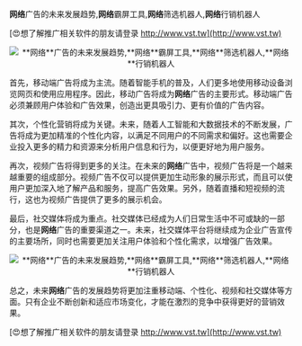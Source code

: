**网络**广告的未来发展趋势,**网络**霸屏工具,**网络**筛选机器人,**网络**行销机器人

[😍想了解推广相关软件的朋友请登录 http://www.vst.tw](http://www.vst.tw)

 <center><img src="https://vst.tw/MP4/tuiguang/png/5.png" alt="**网络**广告的未来发展趋势,**网络**霸屏工具,**网络**筛选机器人,**网络**行销机器人"></center>

首先，移动端广告将成为主流。随着智能手机的普及，人们更多地使用移动设备浏览网页和使用应用程序。因此，移动广告将成为**网络**广告的主要形式。移动端广告必须兼顾用户体验和广告效果，创造出更具吸引力、更有价值的广告内容。

其次，个性化营销将成为关键。未来，随着人工智能和大数据技术的不断发展，广告将成为更加精准的个性化内容，以满足不同用户的不同需求和偏好。这也需要企业投入更多的精力和资源来分析用户信息和行为，以便更好地为用户服务。

再次，视频广告将得到更多的关注。在未来的**网络**广告中，视频广告将是一个越来越重要的组成部分。视频广告不仅可以提供更加生动形象的展示形式，而且可以使用户更加深入地了解产品和服务，提高广告效果。另外，随着直播和短视频的流行，这也为视频广告提供了更多的展示机会。

最后，社交媒体将成为重点。社交媒体已经成为人们日常生活中不可或缺的一部分，也是**网络**广告的重要渠道之一。未来，社交媒体平台将继续成为企业广告宣传的主要场所，同时也需要更加关注用户体验和个性化需求，以增强广告效果。

 <center><img src="https://vst.tw/MP4/tuiguang/png/5.png" alt="**网络**广告的未来发展趋势,**网络**霸屏工具,**网络**筛选机器人,**网络**行销机器人"></center>

总之，未来**网络**广告的发展趋势将更加注重移动端、个性化、视频和社交媒体等方面。只有企业不断创新和适应市场变化，才能在激烈的竞争中获得更好的营销效果。

[😍想了解推广相关软件的朋友请登录 http://www.vst.tw](http://www.vst.tw)



